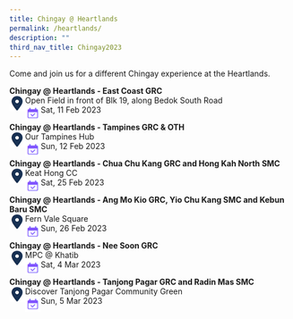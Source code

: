 ```yaml
---
title: Chingay @ Heartlands
permalink: /heartlands/
description: ""
third_nav_title: Chingay2023
---
```


Come and join us for a different Chingay experience at the Heartlands. 

**Chingay @ Heartlands - East Coast GRC**<br>
<img src="/images/Heartlands/Pin.png" style="float:left; width:28px;height:28px"/>
Open Field in front of Blk 19, along Bedok South Road<br><!--
<img src="/images/Heartlands/Tel.png" style="float:left; width:28px;height:28px"/>
Tel: 6506 0900<br>-->
<img src="/images/Heartlands/Cal.png" style="float:left; width:28px;height:28px"/>Sat, 11 Feb 2023<br>
<!--<img src="/images/Heartlands/Clock.png" style="float:left; width:28px;height:28px"/>7:30 PM-->

**Chingay @ Heartlands - Tampines GRC & OTH**<br>
<img src="/images/Heartlands/Pin.png" style="float:left; width:28px;height:28px"/>
Our Tampines Hub<br><!--
<img src="/images/Heartlands/Tel.png" style="float:left; width:28px;height:28px"/>
Tel: 6506 0900<br>-->
<img src="/images/Heartlands/Cal.png" style="float:left; width:28px;height:28px"/>Sun, 12 Feb 2023<br>
<!--<img src="/images/Heartlands/Clock.png" style="float:left; width:28px;height:28px"/>7:30 PM-->

**Chingay @ Heartlands - Chua Chu Kang GRC and Hong Kah North SMC**<br>
<img src="/images/Heartlands/Pin.png" style="float:left; width:28px;height:28px"/>
Keat Hong CC<br><!--
<img src="/images/Heartlands/Tel.png" style="float:left; width:28px;height:28px"/>
Tel: 6506 0900<br>-->
<img src="/images/Heartlands/Cal.png" style="float:left; width:28px;height:28px"/>Sat, 25 Feb 2023<br>
<!--<img src="/images/Heartlands/Clock.png" style="float:left; width:28px;height:28px"/>7:30 PM-->

**Chingay @ Heartlands - Ang Mo Kio GRC, Yio Chu Kang SMC and Kebun Baru SMC**<br>
<img src="/images/Heartlands/Pin.png" style="float:left; width:28px;height:28px"/>
Fern Vale Square<br><!--
<img src="/images/Heartlands/Tel.png" style="float:left; width:28px;height:28px"/>
Tel: 6506 0900<br>-->
<img src="/images/Heartlands/Cal.png" style="float:left; width:28px;height:28px"/>Sun, 26 Feb 2023<br>
<!--<img src="/images/Heartlands/Clock.png" style="float:left; width:28px;height:28px"/>7:30 PM-->

**Chingay @ Heartlands - Nee Soon GRC**<br>
<img src="/images/Heartlands/Pin.png" style="float:left; width:28px;height:28px"/>
MPC @ Khatib<br><!--
<img src="/images/Heartlands/Tel.png" style="float:left; width:28px;height:28px"/>
Tel: 6506 0900<br>-->
<img src="/images/Heartlands/Cal.png" style="float:left; width:28px;height:28px"/>Sat, 4 Mar 2023<br>
<!--<img src="/images/Heartlands/Clock.png" style="float:left; width:28px;height:28px"/>7:30 PM-->

**Chingay @ Heartlands - Tanjong Pagar GRC and Radin Mas SMC**<br>
<img src="/images/Heartlands/Pin.png" style="float:left; width:28px;height:28px"/>
Discover Tanjong Pagar Community Green<br><!--
<img src="/images/Heartlands/Tel.png" style="float:left; width:28px;height:28px"/>
Tel: 6506 0900<br>-->
<img src="/images/Heartlands/Cal.png" style="float:left; width:28px;height:28px"/>Sun, 5 Mar 2023<br>
<!--<img src="/images/Heartlands/Clock.png" style="float:left; width:28px;height:28px"/>7:30 PM-->